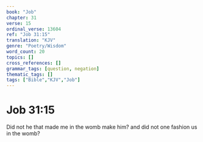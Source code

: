 ```yaml
---
book: "Job"
chapter: 31
verse: 15
ordinal_verse: 13604
ref: "Job 31:15"
translation: "KJV"
genre: "Poetry/Wisdom"
word_count: 20
topics: []
cross_references: []
grammar_tags: [question, negation]
thematic_tags: []
tags: ["Bible","KJV","Job"]
---
```


# Job 31:15

Did not he that made me in the womb make him? and did not one fashion us in the womb?
